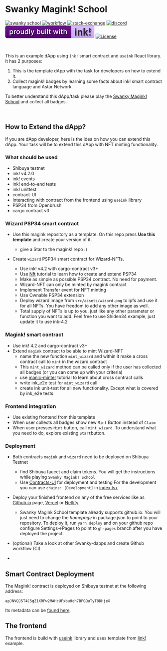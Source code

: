 # Swanky Magink! School <br/>
![swanky school](https://github.com/swanky-dapps/magink-dapp/assets/34627453/107adca8-3c94-4d5c-8bce-4a0d7c7d1f7f)
[![workflow][a1]][a2] [![stack-exchange][s1]][s2] [![discord][d1]][d2] [![built-with-ink][i1]][i2] [![License][ap1]][ap2]

[s1]: https://img.shields.io/badge/click-white.svg?logo=StackExchange&label=ink!%20Support%20on%20StackExchange&labelColor=white&color=blue
[s2]: https://substrate.stackexchange.com/questions/tagged/ink?tab=Votes
[a1]: https://github.com/swanky-dapps/nft/actions/workflows/test.yml/badge.svg
[a2]: https://github.com/swanky-dapps/nft/actions/workflows/test.yml
[d1]: https://img.shields.io/discord/722223075629727774?style=flat-square&label=discord
[d2]: https://discord.gg/Z3nC9U4
[i1]: /.images/ink.svg
[i2]: https://github.com/paritytech/ink
[ap1]: https://img.shields.io/badge/License-Apache%202.0-blue.svg
[ap2]: https://opensource.org/licenses/Apache-2.0

<br clear="both"/>

This is an example dApp using `ink!` smart contract and `useink` React library. It has 2 purposes:
1. This is the template dApp with the task for developers on how to extend it.
2. Collect magink! badges by learning some facts about ink! smart contract language and Astar Network. 

To better understand this dApp/task please play the [Swanky Magink! School](https://swanky-dapps.github.io/magink-dapp/) and collect all badges.

<br clear="both"/>

## How to Extend the dApp?
If you are dApp developer, here is the idea on how you can extend this dApp. Your task will be to extend this dApp with NFT minting functionality. 

### What should be used
- Shibuya testnet
- ink! v4.2.0
- ink! events
- ink! end-to-end tests
- ink! unittest
- contract-UI
- Interacting with contract from the frontend using `useink` library
- PSP34 from Openbrush
- cargo contract v3

### Wizard PSP34 smart contract
- Use this magink repository as a template. On this repo press **Use this template** and create your version of it.
    - give a Star to the magink! repo :)
 
- Create `wizard` PSP34 smart contract for Wizard-NFTs.
    - Use ink! v4.2 with cargo-contract v3+
    - Use [Nft](https://docs.astar.network/docs/build/wasm/from-zero-to-ink-hero/nft/) tutorial to learn how to create and extend PSP34
    - Make as simple as possible PSP34 contract. No need for payment.
    - Wizard-NFT can only be minted by magink contract
    - Implement Transfer event for NFT minting
    - Use Ownable PSP34 extension
    - Deploy wizard image from `src/assets/wizard.png` to ipfs and use it for all NFTs. You have freedom to add any other image as well.
    - Total supply of NFTs is up to you, just like any other parameter or function you want to add. Feel free to use Shiden34 example, just update it to use ink-4.2

### Magink! smart contract
- Use ink! 4.2 and cargo-contract v3+
- Extend `magink` contract to be able to mint Wizard-NFT
    - name the new function `mint_wizard` and within it make a cross contract call to `mint` in the wizard contract
    - This `mint_wizard` method can be called only if the user has collected all badges (or you can come up with your criteria)
    - use [manic-minter](https://docs.astar.network/docs/build/wasm/from-zero-to-ink-hero/manic-minter/) tutorial to learn about cross contract calls
    - write ink_e2e test for `mint_wizard` call
    - create ink unit-test for all new functionality. Except what is covered by ink_e2e tests

### Frontend integration
- Use existing frontend from this template
- When user collects all badges show new `Mint` Button instead of `Claim`
- When user presses `Mint` button, call `mint_wizard`. To understand what you need to do, explore existing `Start`button.

### Deployment
- Both contracts `magink` and `wizard` need to be deployed on Shibuya Testnet
    - find Shibuya faucet and claim tokens. You will get the instructions while playing `Swanky Magink! School`
    - Use [Contracts-UI](https://contracts-ui.substrate.io/) for deployment and testing
For the development you can use `chains: [Development]` in [index.tsx](https://github.com/swanky-dapps/magink-dapp/blob/8d63b3f5d8608e3a8883df236b13f63c7913c460/frontend/src/index.tsx#L15)
- Deploy your finished frontend on any of the free services like as [Github.io](http://Github.io) page, [Vercel](https://vercel.com/) or [Netlify](https://www.netlify.com/)
    - Swanky Magink School template already supports github.io. You will just need to change the *homepage* in package.json to point to your repository. To deploy it, run `yarn deploy` and on your github repo configure Settings→Pages to point to `gh-pages` branch after you have deployed the project.

- (optional) Take a look at other Swanky-dapps and create Github workflow (CI)
- 
## Smart Contract Deployment

The Magink! contract is deployed on Shibuya testnet at the following address:
```
apJNVQJ5T4C5gZ1XRPw2MAHcUFxbuHch7BPGQuTyT8DHjeX
```
Its metadata can be [found here](./frontend/src/metadata.json). 

## The frontend
The frontend is build with [useink](https://github.com/paritytech/useink) library and uses template from [link!](https://use.ink/examples/dapps) example.
